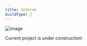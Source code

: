 ```yaml
---
title: Inferno
buildType: 🚧
---
```

![image](/assets/img/inferno.png)

Current project is under construction!